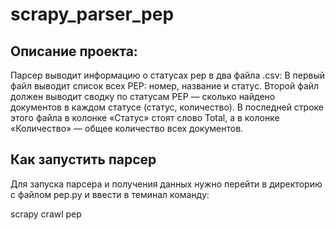 # scrapy_parser_pep
<h2>Описание проекта:</h2>
Парсер выводит информацию о статусах pep в два файла .csv:
В первый файл выводит список всех PEP: номер, название и статус.
Второй файл должен выводит сводку по статусам PEP — сколько найдено документов в каждом статусе (статус, количество). В последней строке этого файла в колонке «Статус» стоят слово Total, а в колонке «Количество» — общее количество всех документов.


<h2>Как запустить парсер</h2>
Для запуска парсера и получения данных нужно перейти в директорию с файлом pep.py и ввести в теминал команду:

scrapy crawl pep



